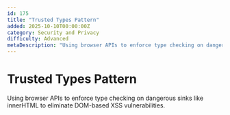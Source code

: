 ```yaml
---
id: 175
title: "Trusted Types Pattern"
added: 2025-10-10T00:00:00Z
category: Security and Privacy
difficulty: Advanced
metaDescription: "Using browser APIs to enforce type checking on dangerous sinks like innerHTML to eliminate DOM-based XSS vulnerabilities."
---
```


# Trusted Types Pattern

Using browser APIs to enforce type checking on dangerous sinks like innerHTML to eliminate DOM-based XSS vulnerabilities.
